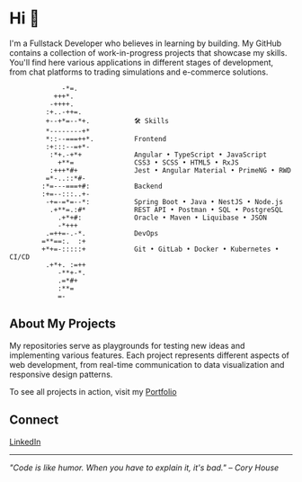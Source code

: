 # Hi 👋

I'm a Fullstack Developer who believes in learning by building. My GitHub contains a collection of work-in-progress projects that showcase my skills. You'll find here various applications in different stages of development, from chat platforms to trading simulations and e-commerce solutions.

```
             -*=.                       
           +++*.                        
          -++++.                        
         :+..-++=.                      
         +--+*=--*+.           🛠️ Skills
         *--------+*                    
         *::--===++*.          Frontend
         :+:::--=+*-                    
          :*+.-+*+             Angular • TypeScript • JavaScript
            +**=               CSS3 • SCSS • HTML5 • RxJS
          :+++*#+              Jest • Angular Material • PrimeNG • RWD
         =*-..::*#-                     
        :*=---===+#:           Backend
        :+=--:::..+-                    
         -+=-=*=--*:           Spring Boot • Java • NestJS • Node.js
          .+**=.:#*            REST API • Postman • SQL • PostgreSQL
            .+*+#:             Oracle • Maven • Liquibase • JSON
            -*+++                       
         .=++=-.-*.            DevOps
        =**==:.  :+            
        +*+=-:::::+            Git • GitLab • Docker • Kubernetes • CI/CD         
         .+*+. :=++                     
            -**+-*.                     
            .=*#+                       
            :**=                        
            =-
```
## About My Projects
My repositories serve as playgrounds for testing new ideas and implementing various features. Each project represents different aspects of web development, from real-time communication to data visualization and responsive design patterns.

To see all projects in action, visit my [Portfolio](https://fijolkrzysztof.github.io/portfolio/)

## Connect
[LinkedIn](https://www.linkedin.com/in/krzysztof-fijol/)

---

*"Code is like humor. When you have to explain it, it's bad." – Cory House*
